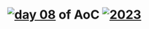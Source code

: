 # [![day 08](08)](https://adventofcode.com/2023/day/08) of AoC [![2023](2023)](https://adventofcode.com/2023)
